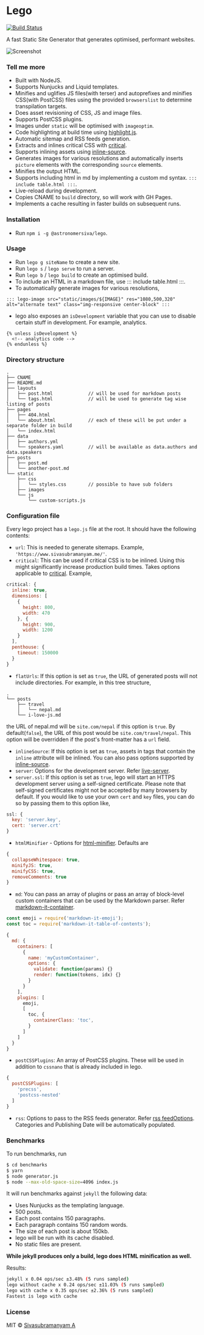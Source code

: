 # Lego
[![Build Status](https://github.com/astronomersiva/lego/workflows/test/badge.svg)](https://github.com/astronomersiva/lego/actions?query=workflow%3Atest)


A fast Static Site Generator that generates optimised, performant websites.

![Screenshot](lego-demo.gif)

### Tell me more

* Built with NodeJS.
* Supports Nunjucks and Liquid templates.
* Minifies and uglifies JS files(with terser) and autoprefixes and minifies CSS(with PostCSS) files using the provided `browserslist` to determine transpilation targets.
* Does asset revisioning of CSS, JS and image files.
* Supports PostCSS plugins.
* Images under `static` will be optimised with `imageoptim`.
* Code highlighting at build time using [highlight.js](https://highlightjs.org/).
* Automatic sitemap and RSS feeds generation.
* Extracts and inlines critical CSS with [critical](https://github.com/addyosmani/critical).
* Supports inlining assets using [inline-source](https://www.npmjs.com/package/inline-source).
* Generates images for various resolutions and automatically inserts `picture` elements with the corresponding `source` elements.
* Minifies the output HTML.
* Supports including html in md by implementing a custom md syntax. `::: include table.html :::`.
* Live-reload during development.
* Copies CNAME to `build` directory, so will work with GH Pages.
* Implements a cache resulting in faster builds on subsequent runs.

### Installation

* Run `npm i -g @astronomersiva/lego`.

### Usage

* Run `lego g siteName` to create a new site.
* Run `lego s` / `lego serve` to run a server.
* Run `lego b` / `lego build` to create an optimised build.
* To include an HTML in a markdown file, use ::: include table.html :::.
* To automatically generate images for various resolutions,
```
::: lego-image src="static/images/${IMAGE}" res="1080,500,320" alt="alternate text" class="img-responsive center-block" :::
```
* lego also exposes an `isDevelopment` variable that you can use to disable certain stuff in development. For example, analytics.

```
{% unless isDevelopment %}
  <!-- analytics code -->
{% endunless %}
```

### Directory structure

```
.
├── CNAME
├── README.md
├── layouts
│   ├── post.html             // will be used for markdown posts
│   └── tags.html             // will be used to generate tag wise listing of posts
├── pages
│   ├── 404.html
│   └── about.html            // each of these will be put under a separate folder in build
│   └── index.html
├── data
│   ├── authors.yml
│   └── speakers.yaml         // will be available as data.authors and data.speakers
├── posts
│   ├── post.md
│   └── another-post.md
└── static
    ├── css
    │   └── styles.css        // possible to have sub folders
    ├── images
    └── js
        └── custom-scripts.js
```

### Configuration file

Every lego project has a `lego.js` file at the root. It should have the following contents:

* `url`: This is needed to generate sitemaps. Example, `'https://www.sivasubramanyam.me/'`.
* `critical`: This can be used if critical CSS is to be inlined. Using this might significantly
increase production build times. Takes options applicable to [critical](https://github.com/addyosmani/critical).
Example,
```javascript
critical: {
  inline: true,
  dimensions: [
    {
      height: 800,
      width: 470
    }, {
      height: 900,
      width: 1200
    }
  ],
  penthouse: {
    timeout: 150000
  }
}
```
* `flatUrls`: If this option is set as `true`, the URL of generated posts will not
include directories. For example, in this tree structure,
```
.
└── posts
    ├── travel
    │   └── nepal.md
    └── i-love-js.md
```
the URL of nepal.md will be `site.com/nepal` if this option is `true`. By default(`false`), the URL
of this post would be `site.com/travel/nepal`. This option will be overridden if the post's front-matter
has a `url` field.
* `inlineSource`: If this option is set as `true`, assets in tags that contain the `inline` attribute
will be inlined. You can also pass options supported by [inline-source](https://www.npmjs.com/package/inline-source#usage).
* `server`: Options for the development server. Refer [live-server](https://github.com/tapio/live-server/#usage-from-node).
* `server.ssl`: If this option is set as `true`, lego will start an HTTPS development server using
a self-signed certificate. Please note that self-signed certificates might not be accepted
by many browsers by default. If you would like to use your own `cert` and `key` files, you
can do so by passing them to this option like,
```javascript
ssl: {
  key: 'server.key',
  cert: 'server.crt'
}
```
* `htmlMinifier` - Options for [html-minifier](https://github.com/kangax/html-minifier#options-quick-reference). Defaults are
```javascript
{
  collapseWhitespace: true,
  minifyJS: true,
  minifyCSS: true,
  removeComments: true
}
```
* `md`: You can pass an array of plugins or pass an array of block-level custom containers
that can be used by the Markdown parser. Refer [markdown-it-container](https://github.com/markdown-it/markdown-it-container).
```javascript
const emoji = require('markdown-it-emoji');
const toc = require('markdown-it-table-of-contents');

{
  md: {
    containers: [
      {
        name: 'myCustomContainer',
        options: {
          validate: function(params) {}
          render: function(tokens, idx) {}
        }
      }
    ],
    plugins: [
      emoji,
      [
        toc, {
          containerClass: 'toc',
        }
      ]
    ]
  }
}
```
* `postCSSPlugins`: An array of PostCSS plugins. These will be used in addition to `cssnano` that is already included in lego.
```javascript
{
  postCSSPlugins: [
    'precss',
    'postcss-nested'
  ]
}
```
* `rss`: Options to pass to the RSS feeds generator. Refer [rss feedOptions](https://www.npmjs.com/package/rss#feedoptions).
  Categories and Publishing Date will be automatically populated.


### Benchmarks

To run benchmarks, run
```bash
$ cd benchmarks
$ yarn
$ node generator.js
$ node --max-old-space-size=4096 index.js
```

It will run benchmarks against `jekyll` the following data:

* Uses Nunjucks as the templating language.
* 500 posts.
* Each post contains 150 paragraphs.
* Each paragraph contains 150 random words.
* The size of each post is about 150kb.
* lego will be run with its cache disabled.
* No static files are present.

**While jekyll produces only a build, lego does HTML minification as well.**

Results:

```bash
jekyll x 0.04 ops/sec ±3.48% (5 runs sampled)
lego without cache x 0.24 ops/sec ±11.03% (5 runs sampled)
lego with cache x 0.35 ops/sec ±2.36% (5 runs sampled)
Fastest is lego with cache
```

### License

MIT © [Sivasubramanyam A](https://sivasubramanyam.me/)
